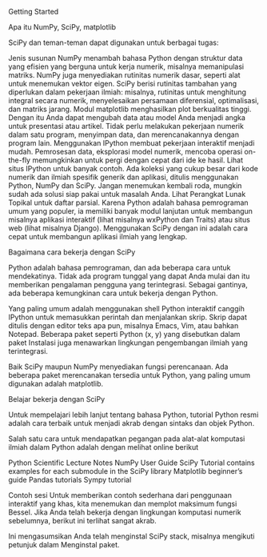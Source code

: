 Getting Started

Apa itu NumPy, SciPy, matplotlib

SciPy dan teman-teman dapat digunakan untuk berbagai tugas:

Jenis susunan NumPy menambah bahasa Python dengan struktur data yang efisien yang berguna untuk kerja numerik, 
misalnya memanipulasi matriks. NumPy juga menyediakan rutinitas numerik dasar, seperti alat untuk menemukan vektor eigen.
SciPy berisi rutinitas tambahan yang diperlukan dalam pekerjaan ilmiah: 
misalnya, rutinitas untuk menghitung integral secara numerik, menyelesaikan persamaan diferensial, 
optimalisasi, dan matriks jarang.
Modul matplotlib menghasilkan plot berkualitas tinggi. 
Dengan itu Anda dapat mengubah data atau model Anda menjadi angka untuk presentasi atau artikel. 
Tidak perlu melakukan pekerjaan numerik dalam satu program, menyimpan data, dan merencanakannya dengan program lain.
Menggunakan IPython membuat pekerjaan interaktif menjadi mudah. 
Pemrosesan data, eksplorasi model numerik, mencoba operasi on-the-fly memungkinkan untuk pergi dengan cepat dari ide ke hasil.
 Lihat situs IPython untuk banyak contoh.
Ada koleksi yang cukup besar dari kode numerik dan ilmiah spesifik generik dan aplikasi,
 ditulis menggunakan Python, NumPy dan SciPy.
 Jangan menemukan kembali roda, mungkin sudah ada solusi siap pakai untuk masalah Anda.
 Lihat Perangkat Lunak Topikal untuk daftar parsial.
Karena Python adalah bahasa pemrograman umum yang populer,
 ia memiliki banyak modul lanjutan untuk membangun misalnya aplikasi interaktif (lihat misalnya wxPython dan Traits)
 atau situs web (lihat misalnya Django).
 Menggunakan SciPy dengan ini adalah cara cepat untuk membangun aplikasi ilmiah yang lengkap.
 
 
 
 
 
Bagaimana cara bekerja dengan SciPy

Python adalah bahasa pemrograman, dan ada beberapa cara untuk mendekatinya. 
Tidak ada program tunggal yang dapat Anda mulai dan itu memberikan pengalaman pengguna yang terintegrasi. 
Sebagai gantinya, ada beberapa kemungkinan cara untuk bekerja dengan Python.

Yang paling umum adalah menggunakan shell Python interaktif canggih IPython untuk memasukkan perintah dan menjalankan skrip.
 Skrip dapat ditulis dengan editor teks apa pun, misalnya Emacs, Vim, atau bahkan Notepad.
 Beberapa paket seperti Python (x, y) yang disebutkan dalam paket Instalasi juga menawarkan lingkungan pengembangan ilmiah
 yang terintegrasi.

Baik SciPy maupun NumPy menyediakan fungsi perencanaan. 
Ada beberapa paket merencanakan tersedia untuk Python, yang paling umum digunakan adalah matplotlib.

Belajar bekerja dengan SciPy

Untuk mempelajari lebih lanjut tentang bahasa Python, 
tutorial Python resmi adalah cara terbaik untuk menjadi akrab dengan sintaks dan objek Python.

Salah satu cara untuk mendapatkan pegangan pada alat-alat komputasi ilmiah dalam Python adalah dengan melihat online berikut

Python Scientific Lecture Notes
NumPy User Guide
SciPy Tutorial contains examples for each submodule in the SciPy library
Matplotlib beginner’s guide
Pandas tutorials
Sympy tutorial

Contoh sesi
Untuk memberikan contoh sederhana dari penggunaan interaktif yang khas,
 kita menemukan dan memplot maksimum fungsi Bessel. Jika Anda telah bekerja dengan lingkungan komputasi numerik sebelumnya,
 berikut ini terlihat sangat akrab.

Ini mengasumsikan Anda telah menginstal SciPy stack, misalnya mengikuti petunjuk dalam Menginstal paket.                 